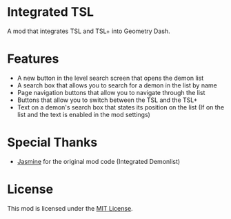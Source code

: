 # Integrated TSL
A mod that integrates TSL and TSL+ into Geometry Dash.

# Features
- A new button in the level search screen that opens the demon list
- A search box that allows you to search for a demon in the list by name
- Page navigation buttons that allow you to navigate through the list
- Buttons that allow you to switch between the TSL and the TSL+
- Text on a demon's search box that states its position on the list (If on the list and the text is enabled in the mod settings)

# Special Thanks
- [Jasmine](https://github.com/hiimjasmine00) for the original mod code (Integrated Demonlist)

# License
This mod is licensed under the [MIT License](./LICENSE).